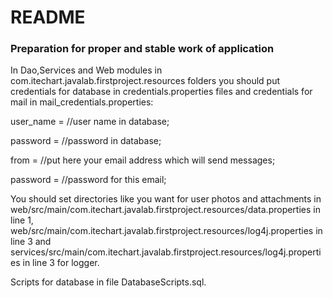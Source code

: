 # README #

### Preparation for proper and stable work of application ###
In Dao,Services and Web modules in com.itechart.javalab.firstproject.resources folders you should put credentials for database in credentials.properties files and credentials for mail in mail_credentials.properties:

user_name = //user name in database;

password = //password in database;

from = //put here your email address which will send messages;

password = //password for this email;

You should set directories like you want for user photos and attachments in web/src/main/com.itechart.javalab.firstproject.resources/data.properties in line 1, 
web/src/main/com.itechart.javalab.firstproject.resources/log4j.properties in line 3 and services/src/main/com.itechart.javalab.firstproject.resources/log4j.properties in line 3 for logger.

Scripts for database in file DatabaseScripts.sql.